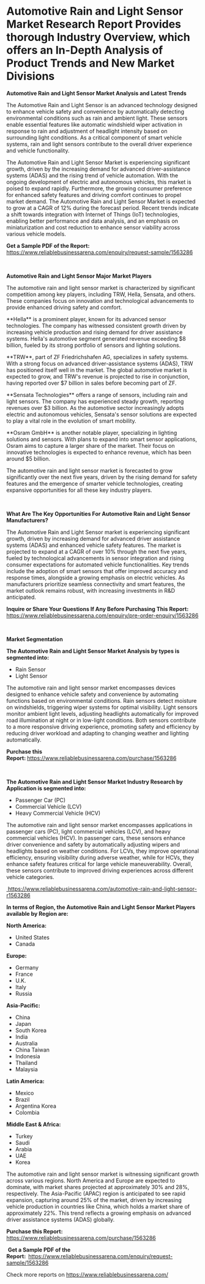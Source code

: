 <p><h1>Automotive Rain and Light Sensor Market Research Report Provides thorough Industry Overview, which offers an In-Depth Analysis of Product Trends and New Market Divisions</h1></p><p><strong>Automotive Rain and Light Sensor Market Analysis and Latest Trends</strong></p>
<p><p>The Automotive Rain and Light Sensor is an advanced technology designed to enhance vehicle safety and convenience by automatically detecting environmental conditions such as rain and ambient light. These sensors enable essential features like automatic windshield wiper activation in response to rain and adjustment of headlight intensity based on surrounding light conditions. As a critical component of smart vehicle systems, rain and light sensors contribute to the overall driver experience and vehicle functionality.</p><p>The Automotive Rain and Light Sensor Market is experiencing significant growth, driven by the increasing demand for advanced driver-assistance systems (ADAS) and the rising trend of vehicle automation. With the ongoing development of electric and autonomous vehicles, this market is poised to expand rapidly. Furthermore, the growing consumer preference for enhanced safety features and driving comfort continues to propel market demand. The Automotive Rain and Light Sensor Market is expected to grow at a CAGR of 12% during the forecast period. Recent trends indicate a shift towards integration with Internet of Things (IoT) technologies, enabling better performance and data analysis, and an emphasis on miniaturization and cost reduction to enhance sensor viability across various vehicle models.</p></p>
<p><strong>Get a Sample PDF of the Report:&nbsp;</strong> <a href="https://www.reliablebusinessarena.com/enquiry/request-sample/1563286?utm_campaign=3173&utm_medium=2&utm_source=Github&utm_content=ia&utm_term=30032025&utm_id=automotive-rain-and-light-sensor">https://www.reliablebusinessarena.com/enquiry/request-sample/1563286</a></p>
<p>&nbsp;</p>
<p><strong>Automotive Rain and Light Sensor Major Market Players</strong></p>
<p><p>The automotive rain and light sensor market is characterized by significant competition among key players, including TRW, Hella, Sensata, and others. These companies focus on innovation and technological advancements to provide enhanced driving safety and comfort.</p><p>**Hella** is a prominent player, known for its advanced sensor technologies. The company has witnessed consistent growth driven by increasing vehicle production and rising demand for driver assistance systems. Hella's automotive segment generated revenue exceeding $8 billion, fueled by its strong portfolio of sensors and lighting solutions.</p><p>**TRW**, part of ZF Friedrichshafen AG, specializes in safety systems. With a strong focus on advanced driver-assistance systems (ADAS), TRW has positioned itself well in the market. The global automotive market is expected to grow, and TRW's revenue is projected to rise in conjunction, having reported over $7 billion in sales before becoming part of ZF.</p><p>**Sensata Technologies** offers a range of sensors, including rain and light sensors. The company has experienced steady growth, reporting revenues over $3 billion. As the automotive sector increasingly adopts electric and autonomous vehicles, Sensata's sensor solutions are expected to play a vital role in the evolution of smart mobility.</p><p>**Osram GmbH** is another notable player, specializing in lighting solutions and sensors. With plans to expand into smart sensor applications, Osram aims to capture a larger share of the market. Their focus on innovative technologies is expected to enhance revenue, which has been around $5 billion.</p><p>The automotive rain and light sensor market is forecasted to grow significantly over the next five years, driven by the rising demand for safety features and the emergence of smarter vehicle technologies, creating expansive opportunities for all these key industry players.</p></p>
<p>&nbsp;</p>
<p><strong>What Are The Key Opportunities For Automotive Rain and Light Sensor Manufacturers?</strong></p>
<p><p>The Automotive Rain and Light Sensor market is experiencing significant growth, driven by increasing demand for advanced driver assistance systems (ADAS) and enhanced vehicle safety features. The market is projected to expand at a CAGR of over 10% through the next five years, fueled by technological advancements in sensor integration and rising consumer expectations for automated vehicle functionalities. Key trends include the adoption of smart sensors that offer improved accuracy and response times, alongside a growing emphasis on electric vehicles. As manufacturers prioritize seamless connectivity and smart features, the market outlook remains robust, with increasing investments in R&D anticipated.</p></p>
<p><strong>Inquire or Share Your Questions If Any Before Purchasing This Report:</strong> <a href="https://www.reliablebusinessarena.com/enquiry/pre-order-enquiry/1563286?utm_campaign=3173&utm_medium=2&utm_source=Github&utm_content=ia&utm_term=30032025&utm_id=automotive-rain-and-light-sensor">https://www.reliablebusinessarena.com/enquiry/pre-order-enquiry/1563286</a></p>
<p>&nbsp;</p>
<p><strong>Market Segmentation</strong></p>
<p><strong>The Automotive Rain and Light Sensor Market Analysis by types is segmented into:</strong></p>
<p><ul><li>Rain Sensor</li><li>Light Sensor</li></ul></p>
<p><p>The automotive rain and light sensor market encompasses devices designed to enhance vehicle safety and convenience by automating functions based on environmental conditions. Rain sensors detect moisture on windshields, triggering wiper systems for optimal visibility. Light sensors monitor ambient light levels, adjusting headlights automatically for improved road illumination at night or in low-light conditions. Both sensors contribute to a more responsive driving experience, promoting safety and efficiency by reducing driver workload and adapting to changing weather and lighting automatically.</p></p>
<p><strong>Purchase this Report:&nbsp;</strong><a href="https://www.reliablebusinessarena.com/purchase/1563286?utm_campaign=3173&utm_medium=2&utm_source=Github&utm_content=ia&utm_term=30032025&utm_id=automotive-rain-and-light-sensor">https://www.reliablebusinessarena.com/purchase/1563286</a></p>
<p>&nbsp;</p>
<p><strong>The Automotive Rain and Light Sensor Market Industry Research by Application is segmented into:</strong></p>
<p><ul><li>Passenger Car (PC)</li><li>Commercial Vehicle (LCV)</li><li>Heavy Commercial Vehicle (HCV)</li></ul></p>
<p><p>The automotive rain and light sensor market encompasses applications in passenger cars (PC), light commercial vehicles (LCV), and heavy commercial vehicles (HCV). In passenger cars, these sensors enhance driver convenience and safety by automatically adjusting wipers and headlights based on weather conditions. For LCVs, they improve operational efficiency, ensuring visibility during adverse weather, while for HCVs, they enhance safety features critical for large vehicle maneuverability. Overall, these sensors contribute to improved driving experiences across different vehicle categories.</p></p>
<p><a href="https://www.reliablebusinessarena.com/automotive-rain-and-light-sensor-r1563286?utm_campaign=3173&utm_medium=2&utm_source=Github&utm_content=ia&utm_term=30032025&utm_id=automotive-rain-and-light-sensor">&nbsp;https://www.reliablebusinessarena.com/automotive-rain-and-light-sensor-r1563286</a></p>
<p><strong>In terms of Region, the Automotive Rain and Light Sensor Market Players available by Region are:</strong></p>
<p>
    <p> <strong> North America: </strong>
        <ul>
            <li>United States</li>
            <li>Canada</li>
        </ul>
        </p> 
    <p> <strong> Europe: </strong>
        <ul>
            <li>Germany</li>
            <li>France</li>
            <li>U.K.</li>
            <li>Italy</li>
            <li>Russia</li>
        </ul>
        </p> 
    <p> <strong> Asia-Pacific: </strong>
        <ul>
            <li>China</li>
            <li>Japan</li>
            <li>South Korea</li>
            <li>India</li>
            <li>Australia</li>
            <li>China Taiwan</li>
            <li>Indonesia</li>
            <li>Thailand</li>
            <li>Malaysia</li>
        </ul>
        </p> 
    <p> <strong> Latin America: </strong>
        <ul>
            <li>Mexico</li>
            <li>Brazil</li>
            <li>Argentina Korea</li>
            <li>Colombia</li>
        </ul>
        </p> 
    <p> <strong> Middle East & Africa: </strong>
        <ul>
            <li>Turkey</li>
            <li>Saudi</li>
            <li>Arabia</li>
            <li>UAE</li>
            <li>Korea</li>
        </ul>
    </p>
    </p>
<p><p>The automotive rain and light sensor market is witnessing significant growth across various regions. North America and Europe are expected to dominate, with market shares projected at approximately 30% and 28%, respectively. The Asia-Pacific (APAC) region is anticipated to see rapid expansion, capturing around 25% of the market, driven by increasing vehicle production in countries like China, which holds a market share of approximately 22%. This trend reflects a growing emphasis on advanced driver assistance systems (ADAS) globally.</p></p>
<p><strong>Purchase this Report: </strong><a href="https://www.reliablebusinessarena.com/purchase/1563286?utm_campaign=3173&utm_medium=2&utm_source=Github&utm_content=ia&utm_term=30032025&utm_id=automotive-rain-and-light-sensor">https://www.reliablebusinessarena.com/purchase/1563286</a></p>
<p>&nbsp;<strong>Get a Sample PDF of the Report:&nbsp;&nbsp;</strong><a href="https://www.reliablebusinessarena.com/enquiry/request-sample/1563286?utm_campaign=3173&utm_medium=2&utm_source=Github&utm_content=ia&utm_term=30032025&utm_id=automotive-rain-and-light-sensor">https://www.reliablebusinessarena.com/enquiry/request-sample/1563286</a></p>
<p><strong></strong></p>
<p>Check more reports on <a href="https://www.reliablebusinessarena.com/?utm_campaign=3173&utm_medium=2&utm_source=Github&utm_content=ia&utm_term=30032025&utm_id=automotive-rain-and-light-sensor">https://www.reliablebusinessarena.com/</a></p>